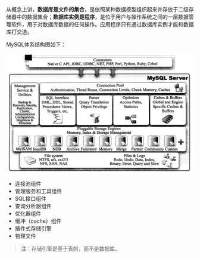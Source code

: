 从概念上讲，**数据库是文件的集合**，是依照某种数据模型组织起来并存放于二级存储器中的数据集合；**数据库实例是程序**，是位于用户与操作系统之间的一层数据管理软件，用于对数据库数据的任何操作。应用程序只有通过数据库实例才能和数据库打交道。

MySQL体系结构图如下：

![image-20220819093924568](img/image-20220819093924568.png)

- 连接池组件
- 管理服务和工具组件
- SQL接口组件
- 查询分析器组件
- 优化器组件
- 缓冲（cache）组件
- 插件式存储引擎
- 物理文件

>注：存储引擎是基于表的，而不是数据库。